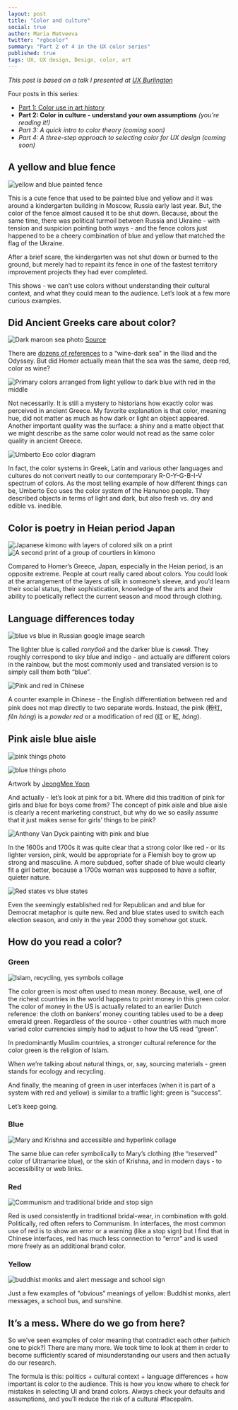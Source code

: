 ```yaml
---
layout: post
title: "Color and culture"
social: true
author: Maria Matveeva
twitter: "rgbcolor"
summary: "Part 2 of 4 in the UX color series"
published: true
tags: UX, UX design, Design, color, art
---
```


*This post is based on a talk I presented at [UX Burlington](http://uxburlington.com/)*

Four posts in this series:
- [Part 1: Color use in art history](https://dockyard.com/blog/2015/06/25/color-1-art-history)
- **Part 2: Color in culture - understand your own assumptions** *(you’re reading it!)*
- *Part 3: A quick intro to color theory (coming soon)*
- *Part 4: A three-step approach to selecting color for UX design (coming soon)*

## A yellow and blue fence
![yellow and blue painted fence](https://i.imgur.com/MTiklTJ.jpg)

This is a cute fence that used to be painted blue and yellow and it was around a kindergarten building in Moscow, Russia early last year. But, the color of the fence almost caused it to be shut down. Because, about the same time, there was political turmoil between Russia and Ukraine - with tension and suspicion pointing both ways - and the fence colors just happened to be a cheery combination of blue and yellow that matched the flag of the Ukraine. 

After a brief scare, the kindergarten was not shut down or burned to the ground, but merely had to repaint its fence in one of the fastest territory improvement projects they had ever completed.

This shows - we can’t use colors without understanding their cultural context, and what they could mean to the audience. Let’s look at a few more curious examples.

## Did Ancient Greeks care about color?
![Dark maroon sea photo](https://i.imgur.com/FyimJwL.jpg)
[Source](https://www.flickr.com/photos/xeubix/2544387679/in/photostream/)

There are [dozens of references](http://www.nytimes.com/1983/12/20/science/homer-s-sea-wine-dark.html) to a “wine-dark sea” in the Iliad and the Odyssey. But did Homer actually mean that the sea was the same, deep red, color as wine?

![Primary colors arranged from light yellow to dark blue with red in the middle](https://i.imgur.com/Eg5k2Kp.jpg)

Not necessarily. It is still a mystery to historians how exactly color was perceived in ancient Greece. My favorite explanation is that color, meaning hue, did not matter as much as how dark or light an object appeared. Another important quality was the surface: a shiny and a matte object that we might describe as the same color would not read as the same color quality in ancient Greece.

![Umberto Eco color diagram](https://i.imgur.com/ciUZFQG.jpg)

In fact, the color systems in Greek, Latin and various other languages and cultures do not convert neatly to our contemporary  R-O-Y-G-B-I-V spectrum of colors. As the most telling example of how different things can be, Umberto Eco uses the color system of the Hanunoo people. They described objects in terms of light and dark, but also fresh vs. dry and edible vs. inedible. 


## Color is poetry in Heian period Japan
![Japanese kimono with layers of colored silk on a print](https://i.imgur.com/JGdn7kd.jpg)
![A second print of a group of courtiers in kimono](https://i.imgur.com/SaricBU.jpg)

Compared to Homer’s Greece, Japan, especially in the Heian period, is an opposite extreme. People at court really cared about colors. You could look at the arrangement of the layers of silk in someone’s sleeve, and you’d learn their social status, their sophistication, knowledge of the arts and their ability to poetically reflect the current season and mood through clothing.


## Language differences today
![blue vs blue in Russian google image search](https://i.imgur.com/hpXsHzO.jpg)

The lighter blue is called *голубой* and the darker blue is *синий*. They roughly correspond to sky blue and indigo - and actually are different colors in the rainbow, but the most commonly used and translated version is to simply call them both “blue”.

![Pink and red in Chinese](https://i.imgur.com/dIiqNWl.jpg)

A counter example in Chinese - the English differentiation between red and pink does not map directly to two separate words. Instead, the pink (粉红, *fěn hóng*) is a *powder red* or a modification of  red (红 or 紅, *hóng*).

## Pink aisle blue aisle
![pink things photo](https://i.imgur.com/aLYJ3zv.jpg)

![blue things photo](https://i.imgur.com/wwCrF4L.jpg)

Artwork by [JeongMee Yoon](http://www.jeongmeeyoon.com/aw_pinkblue.htm)

And actually - let’s look at pink for a bit. Where did this tradition of pink for girls and blue for boys come from? The concept of pink aisle and blue aisle is clearly a recent marketing construct, but why do we so easily assume that it just makes sense for girls’ things to be pink?

![Anthony Van Dyck painting with pink and blue](https://i.imgur.com/5xnNjIE.jpg)

In the 1600s and 1700s it was quite clear that a strong color like red - or its lighter version, pink, would be appropriate for a Flemish boy to grow up strong and masculine. A more subdued, softer shade of blue would clearly fit a girl better, because a 1700s woman was supposed to have a softer, quieter nature.

![Red states vs blue states](https://i.imgur.com/UIlbnl5.jpg)

Even the seemingly established red for Republican and  and blue for Democrat metaphor is quite new. Red and blue states used to switch each election season, and only in the year 2000 they somehow got stuck.

## How do you read a color?

### Green
![Islam, recycling, yes symbols collage](https://i.imgur.com/PaS1pum.jpg)

The color green is most often used to mean money. Because, well, one of the richest countries in the world happens to print money in this green color. The color of money in the US is actually related to an earlier Dutch reference: the cloth on bankers’ money counting tables used to be a deep emerald green. Regardless of the source - other countries with much more varied color currencies simply had to adjust to how the US read “green”.

In predominantly Muslim countries, a stronger cultural reference for the color green is the religion of Islam. 

When  we’re talking about natural things, or, say, sourcing materials - green stands for ecology and recycling. 

And finally, the meaning of green in user interfaces (when it is part of a system with red and yellow) is similar to a traffic light: green is “success”. 

Let’s keep going.

### Blue
![Mary and Krishna and accessible and hyperlink collage](https://i.imgur.com/FPsiodw.jpg)

The same blue can refer symbolically to Mary’s clothing (the “reserved” color of Ultramarine blue), or the skin of Krishna, and in modern days - to accessibility or web links.

### Red
![Communism and traditional bride and stop sign](https://i.imgur.com/Jdpj3uv.jpg)

Red is used consistently in traditional bridal-wear, in combination with gold. Politically, red often refers to Communism. In interfaces, the most common use of red is to show an error or a warning (like a stop sign) but I find that in Chinese interfaces, red has much less connection to “error” and is used more freely as an additional brand color.

### Yellow
![buddhist monks and alert message and school sign](https://i.imgur.com/Ib8Gxgp.jpg)

Just a few examples of “obvious” meanings of yellow: Buddhist monks, alert messages, a school bus, and sunshine.


## It’s a mess. Where do we go from here?

So we’ve seen examples of color meaning that contradict each other (which one to pick?) There are many more. We took time to look at them in order to become sufficiently scared of misunderstanding our users and then actually do our research. 

The formula is this: politics + cultural context + language differences + how important is color to the audience. This is how you know where to check for mistakes in selecting UI and brand colors. Always check your defaults and assumptions, and you’ll reduce the risk of a cultural #facepalm.
